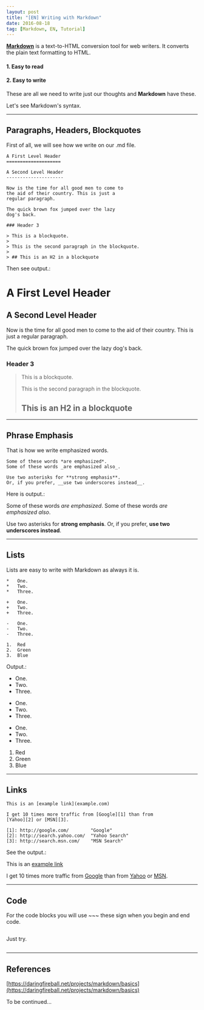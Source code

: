 ```yaml
---
layout: post
title: "[EN] Writing with Markdown"
date: 2016-08-18
tag: [Markdown, EN, Tutorial]
---
```


[**Markdown**](https://daringfireball.net/projects/markdown/basics) is a text-to-HTML conversion tool for web writers. 
It converts the plain text formatting to HTML.

#### 1. Easy to read

#### 2. Easy to write 

These are all we need to write just our thoughts and **Markdown** have these.

Let's see Markdown's syntax.

---

## Paragraphs, Headers, Blockquotes

First of all, we will see how we write on our .md file.

~~~
A First Level Header
====================

A Second Level Header
---------------------

Now is the time for all good men to come to
the aid of their country. This is just a
regular paragraph.

The quick brown fox jumped over the lazy
dog's back.

### Header 3

> This is a blockquote.
> 
> This is the second paragraph in the blockquote.
>
> ## This is an H2 in a blockquote
~~~

Then see output.:

A First Level Header
====================

A Second Level Header
---------------------

Now is the time for all good men to come to
the aid of their country. This is just a
regular paragraph.

The quick brown fox jumped over the lazy
dog's back.

### Header 3

> This is a blockquote.
> 
> This is the second paragraph in the blockquote.
>
> ## This is an H2 in a blockquote

---

## Phrase Emphasis

That is how we write emphasized words.

~~~
Some of these words *are emphasized*.
Some of these words _are emphasized also_.

Use two asterisks for **strong emphasis**.
Or, if you prefer, __use two underscores instead__.
~~~

Here is output.: 

Some of these words *are emphasized*.
Some of these words _are emphasized also_.

Use two asterisks for **strong emphasis**.
Or, if you prefer, __use two underscores instead__.

---

## Lists

Lists are easy to write with Markdown as always it is.

~~~
*   One.
*   Two.
*   Three.

+   One.
+   Two.
+   Three.

-   One.
-   Two.
-   Three.

1.  Red
2.  Green
3.  Blue
~~~

Output.:

*   One.
*   Two.
*   Three.

+   One.
+   Two.
+   Three.

-   One.
-   Two.
-   Three.

1.  Red
2.  Green
3.  Blue

---

## Links

~~~
This is an [example link](example.com)

I get 10 times more traffic from [Google][1] than from
[Yahoo][2] or [MSN][3].

[1]: http://google.com/        "Google"
[2]: http://search.yahoo.com/  "Yahoo Search"
[3]: http://search.msn.com/    "MSN Search"
~~~

See the output.:

This is an [example link](example.com)

I get 10 times more traffic from [Google][1] than from
[Yahoo][2] or [MSN][3].

[1]: http://google.com/        "Google"
[2]: http://search.yahoo.com/  "Yahoo Search"
[3]: http://search.msn.com/    "MSN Search"

---

## Code

For the code blocks you will use ~~~ these sign when you begin and end code.

~~~
  ~~~
  Just try.
  ~~~
~~~

---

## References

[https://daringfireball.net/projects/markdown/basics](https://daringfireball.net/projects/markdown/basics)


To be continued...
